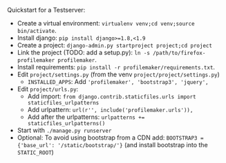 Quickstart for a Testserver:

- Create a virtual environment: ``virtualenv venv;cd venv;source bin/activate``.
- Install django: ``pip install django>=1.8,<1.9``
- Create a project: ``django-admin.py startproject project;cd project``
- Link the project (TODO: add a setup.py): ``ln -s /path/to/firefox-profilemaker profilemaker``.
- Install requirements: ``pip install -r profilemaker/requirements.txt``.
- Edit ``project/settings.py`` (from the venv ``project/project/settings.py``)
  - ``INSTALLED_APPS``: Add ``'profilemaker', 'bootstrap3', 'jquery',``
- Edit ``project/urls.py``:
  - Add import: ``from django.contrib.staticfiles.urls import staticfiles_urlpatterns``
  - Add urlpattern: ``url(r'', include('profilemaker.urls')),``
  - Add after the urlpatterns: ``urlpatterns += staticfiles_urlpatterns()``
- Start with ``./manage.py runserver``
- Optional: To avoid using bootstrap from a CDN add: ``BOOTSTRAP3 = {'base_url': '/static/bootstrap/'}`` (and install bootstrap into the ``STATIC_ROOT``)

